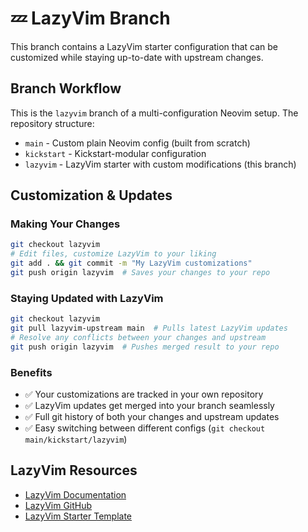 # 💤 LazyVim Branch

This branch contains a LazyVim starter configuration that can be customized while staying up-to-date with upstream changes.

## Branch Workflow

This is the `lazyvim` branch of a multi-configuration Neovim setup. The repository structure:
- `main` - Custom plain Neovim config (built from scratch)
- `kickstart` - Kickstart-modular configuration  
- `lazyvim` - LazyVim starter with custom modifications (this branch)

## Customization & Updates

### Making Your Changes
```bash
git checkout lazyvim
# Edit files, customize LazyVim to your liking
git add . && git commit -m "My LazyVim customizations"
git push origin lazyvim  # Saves your changes to your repo
```

### Staying Updated with LazyVim
```bash
git checkout lazyvim
git pull lazyvim-upstream main  # Pulls latest LazyVim updates
# Resolve any conflicts between your changes and upstream
git push origin lazyvim  # Pushes merged result to your repo
```

### Benefits
- ✅ Your customizations are tracked in your own repository
- ✅ LazyVim updates get merged into your branch seamlessly  
- ✅ Full git history of both your changes and upstream updates
- ✅ Easy switching between different configs (`git checkout main/kickstart/lazyvim`)

## LazyVim Resources

- [LazyVim Documentation](https://lazyvim.github.io/installation)
- [LazyVim GitHub](https://github.com/LazyVim/LazyVim)
- [LazyVim Starter Template](https://github.com/LazyVim/starter)
